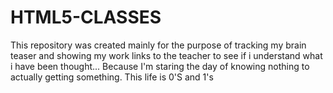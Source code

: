 # HTML5-CLASSES
This repository was created mainly for the purpose of tracking my brain teaser and showing my work links to the teacher to see if i understand what i have been thought... Because I'm staring the day of knowing nothing to actually getting something. This life is 0'S and 1's
